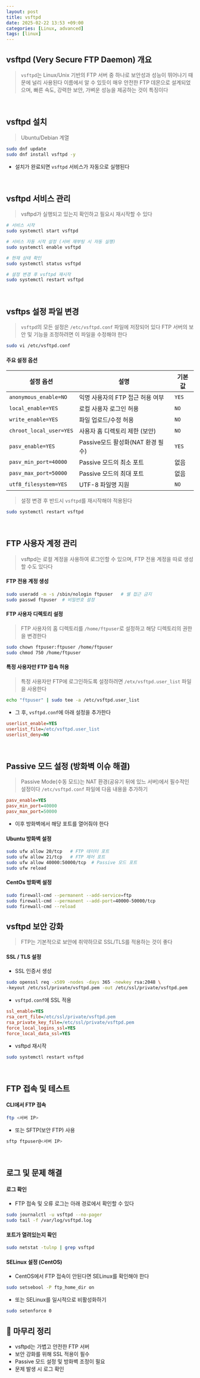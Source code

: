 ```yaml
---
layout: post
title: vsftpd 
date: 2025-02-22 13:53 +09:00
categories: [Linux, advanced]
tags: [linux]     
---
```


## vsftpd (Very Secure FTP Daemon) 개요
> `vsftpd`는 Linux/Unix 기반의 FTP 서버 중 하나로 보안성과 성능이 뛰어나기 때문에 널리 사용된다
> 이름에서 알 수 있듯이 매우 안전한 FTP 데몬으로 설계되었으며, 빠른 속도, 강력한 보안, 가벼운 성능을 제공하는 것이 특징이다

<br>

## vsftpd 설치
> Ubuntu/Debian 계열

```bash
sudo dnf update
sudo dnf install vsftpd -y
```

- 설치가 완료되면 `vsftpd` 서비스가 자동으로 실행된다

<br>

## vsftpd 서비스 관리
> vsftpd가 실행되고 있는지 확인하고 필요시 재시작할 수 있다

```bash
# 서비스 시작
sudo systemctl start vsftpd

# 서비스 자동 시작 설정 (서버 재부팅 시 자동 실행)
sudo systemctl enable vsftpd

# 현재 상태 확인
sudo systemctl status vsftpd

# 설정 변경 후 vsftpd 재시작
sudo systemctl restart vsftpd
```

<br>

## vsftps 설정 파일 변경
> `vsftpd`의 모든 설정은 `/etc/vsftpd.conf` 파일에 저장되어 있다
> FTP 서버의 보안 및 기능을 조정하려면 이 파일을 수정해야 한다

```bash
sudo vi /etc/vsftpd.conf
```

#### 주요 설정 옵션

| 설정 옵션 | 설명 | 기본값 |
|---|---|---|
| `anonymous_enable=NO` | 익명 사용자의 FTP 접근 허용 여부 | `YES` |
| `local_enable=YES` | 로컬 사용자 로그인 허용 | `NO`|
| `write_enable=YES` | 파일 업로드/수정 허용 | `NO` |
| `chroot_local_user=YES` | 사용자 홈 디렉토리 제한 (보안) | `NO` |
| `pasv_enable=YES` | Passive모드 활성화(NAT 환경 필수) | `YES` |
| `pasv_min_port=40000` | Passive 모드의 최소 포트 | 없음 |
| `pasv_max_port=50000` | 	Passive 모드의 최대 포트 | 없음 |
| `utf8_filesystem=YES` | UTF-8 파일명 지원 | `NO` |

> 설정 변경 후 반드시 `vsftpd`를 재시작해야 적용된다

```bash
sudo systemctl restart vsftpd
```

<br>

## FTP 사용자 계정 관리
> vsftpd는 로컬 계정을 사용하여 로그인할 수 있으며, FTP 전용 계정을 따로 생성할 수도 있다다

#### FTP 전용 계정 생성

```bash
sudo useradd -m -s /sbin/nologin ftpuser   # 쉘 접근 금지
sudo passwd ftpuser  # 비밀번호 설정
```


#### FTP 사용자 디렉토리 설정
> FTP 사용자의 홈 디렉토리를 `/home/ftpuser`로 설정하고 해당 디렉토리의 권한을 변경한다

```bash
sudo chown ftpuser:ftpuser /home/ftpuser
sudo chmod 750 /home/ftpuser
```

#### 특정 사용자만 FTP 접속 허용
> 특정 사용자만 FTP에 로그인하도록 설정하려면 `/etx/vsftpd.user_list` 파일을 사용한다

```bash
echo "ftpuser" | sudo tee -a /etc/vsftpd.user_list
```

- 그 후, `vsftpd.conf`에 아래 설정을 추가한다

```ini
userlist_enable=YES
userlist_file=/etc/vsftpd.user_list
userlist_deny=NO
```

<br>

## Passive 모드 설정 (방화벽 이슈 해결)
> Passive Mode(수동 모드)는 NAT 환경(공유기 뒤에 있느 서버)에서 필수적인 설정이다
> `/etc/vsftpd.conf` 파일에 다음 내용을 추가하기

```ini
pasv_enable=YES
pasv_min_port=40000
pasv_max_port=50000
```

- 이후 방화벽에서 해당 포트를 열어줘야 한다

#### Ubuntu 방화벽 설정

```bash
sudo ufw allow 20/tcp   # FTP 데이터 포트
sudo ufw allow 21/tcp   # FTP 제어 포트
sudo ufw allow 40000:50000/tcp  # Passive 모드 포트
sudo ufw reload
```

#### CentOs 방화벽 설정

```bash
sudo firewall-cmd --permanent --add-service=ftp
sudo firewall-cmd --permanent --add-port=40000-50000/tcp
sudo firewall-cmd --reload
```

## vsftpd 보안 강화
> FTP는 기본적으로 보안에 취약하므로 SSL/TLS를 적용하는 것이 좋다

#### SSL / TLS 설정
- SSL 인증서 생성

```bash
sudo openssl req -x509 -nodes -days 365 -newkey rsa:2048 \
-keyout /etc/ssl/private/vsftpd.pem -out /etc/ssl/private/vsftpd.pem
```

- `vsftpd.conf`에 SSL 적용

```ini
ssl_enable=YES
rsa_cert_file=/etc/ssl/private/vsftpd.pem
rsa_private_key_file=/etc/ssl/private/vsftpd.pem
force_local_logins_ssl=YES
force_local_data_ssl=YES
```

- vsftpd 재시작

```bash
sudo systemctl restart vsftpd
```


<br>

## FTP 접속 및 테스트

#### CLI에서 FTP 접속

```bash
ftp <서버 IP>
```

- 또는 SFTP(보안 FTP) 사용

```bash
sftp ftpuser@<서버 IP>
```

<br>

## 로그 및 문제 해결

#### 로그 확인
- FTP 접속 및 오류 로그는 아래 경로에서 확인할 수 있다

```bash
sudo journalctl -u vsftpd --no-pager
sudo tail -f /var/log/vsftpd.log
```

#### 포트가 열려있는지 확인

```bash
sudo netstat -tulnp | grep vsftpd
```

#### SELinux 설정 (CentOS)
- CentOS에서 FTP 접속이 안된다면 SELinux를 확인해야 한다

```bash
sudo setsebool -P ftp_home_dir on
```

- 또는 SELinux를 일시적으로 비활성화하기

```bash
sudo setenforce 0
```


## 🎯 마무리 정리
- vsftpd는 가볍고 안전한 FTP 서버
- 보안 강화를 위해 SSL 적용이 필수
- Passive 모드 설정 및 방화벽 조정이 필요
- 문제 발생 시 로그 확인



